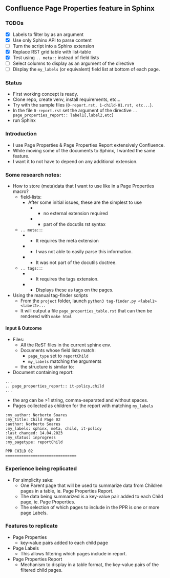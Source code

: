 ## Confluence Page Properties feature in Sphinx

### TODOs

- [x] Labels to filter by as an argument
- [x] Use only Sphinx API to parse content
- [ ] Turn the script into a Sphinx extension
- [x] Replace RST grid table with list-table
- [x] Test using `.. meta::` instead of field lists
- [ ] Select columns to display as an argument of the directive
- [ ] Display the `my_labels` (or equivalent) field list at bottom of each page.

### Status

* First working concept is ready.
* Clone repo, create venv, install requirements, etc...
* Try with the sample files (`0-report.rst, 1-child-01.rst, etc...`).
* In the file `0-report.rst` set the argument of the directive `.. page_properties_report:: label1[,label2,etc]`
* run Sphinx

### Introduction

* I use Page Properties & Page Properties Report extensively Confluence.
* While moving some of the documents to Sphinx, I wanted the same feature.
* I want it to not have to depend on any additional extension.

### Some research notes:

* How to store (meta)data that I want to use like in a Page Properties macro?
  * field-lists:
    * After some initial issues, these are the simplest to use
      * + no external extension required
      * + part of the docutils rst syntax
  * `.. meta::`:
    * - It requires the meta extension
    * - I was not able to easily parse this information.
    * - It was not part of the docutils doctree.
  * `.. tags::`:
    * - It requires the tags extension.
    * + Displays these as tags on the pages.
* Using the manual tag-finder scripts
  * From the `project` folder, launch `python3 tag-finder.py <label1> <label2>...`
  * It will output a file `page_properties_table.rst` that can then be rendered with `make html`

#### Input & Outcome

* Files:
  * All the ReST files in the current sphinx env.
  * Documents whose field lists match:
    * `page_type` set to `reportChild`
    * `my_labels` matching the arguments
  * the structure is similar to:
* Document containing report:
```
...
.. page_properties_report:: it-policy,child
...
```
  * the arg can be >1 string, comma-separated and without spaces.
* Pages collected as children for the report with matching `my_labels`
```
:my_author: Norberto Soares
:my_title: Child Page 02
:author: Norberto Soares
:my_labels: sphinx, meta, child, it-policy
:last_changed: 14.04.2023
:my_status: inprogress
:my_pagetype: reportChild

PPR CHILD 02
===============================
```


### Experience being replicated

* For simplicity sake:
  * One Parent page that will be used to summarize data from Children pages in a table, ie. Page Properties Report.
  * The data being summarized is a key-value pair added to each Child page, ie. Page Properties.
  * The selection of which pages to include in the PPR is one or more page Labels.

### Features to replicate

* Page Properties
  * key-value pairs added to each child page
* Page Labels
  * This allows filtering which pages include in report.
* Page Properties Report
  * Mechanism to display in a table format, the key-value pairs of the filtered child pages.

